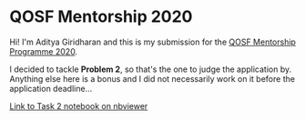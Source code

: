 # QOSF Mentorship 2020

Hi! I'm Aditya Giridharan and this is my submission for the [QOSF Mentorship Programme 2020](https://qosf.org/qc_mentorship/).  

I decided to tackle **Problem 2**, so that's the one to judge the application by.  
Anything else here is a bonus and I did not necessarily work on it before the application deadline...

[Link to Task 2 notebook on nbviewer](https://nbviewer.jupyter.org/github/aditya-giri/qosf-mentorship-tasks/blob/master/Task%202.ipynb)



